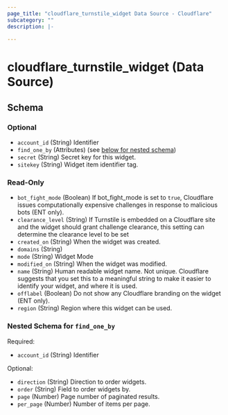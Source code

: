 ```yaml
---
page_title: "cloudflare_turnstile_widget Data Source - Cloudflare"
subcategory: ""
description: |-
  
---
```


# cloudflare_turnstile_widget (Data Source)




<!-- schema generated by tfplugindocs -->
## Schema

### Optional

- `account_id` (String) Identifier
- `find_one_by` (Attributes) (see [below for nested schema](#nestedatt--find_one_by))
- `secret` (String) Secret key for this widget.
- `sitekey` (String) Widget item identifier tag.

### Read-Only

- `bot_fight_mode` (Boolean) If bot_fight_mode is set to `true`, Cloudflare issues computationally
expensive challenges in response to malicious bots (ENT only).
- `clearance_level` (String) If Turnstile is embedded on a Cloudflare site and the widget should grant challenge clearance,
this setting can determine the clearance level to be set
- `created_on` (String) When the widget was created.
- `domains` (String)
- `mode` (String) Widget Mode
- `modified_on` (String) When the widget was modified.
- `name` (String) Human readable widget name. Not unique. Cloudflare suggests that you
set this to a meaningful string to make it easier to identify your
widget, and where it is used.
- `offlabel` (Boolean) Do not show any Cloudflare branding on the widget (ENT only).
- `region` (String) Region where this widget can be used.

<a id="nestedatt--find_one_by"></a>
### Nested Schema for `find_one_by`

Required:

- `account_id` (String) Identifier

Optional:

- `direction` (String) Direction to order widgets.
- `order` (String) Field to order widgets by.
- `page` (Number) Page number of paginated results.
- `per_page` (Number) Number of items per page.


